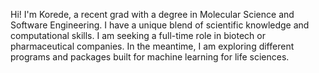 Hi! I'm Korede, a recent grad with a degree in Molecular Science and Software Engineering. I have a unique blend of scientific knowledge and computational skills. I am seeking a full-time role in biotech or pharmaceutical companies. In the meantime, I am exploring different programs and packages built for machine learning for life sciences.

<!---
koreogundele/koreogundele is a ✨ special ✨ repository because its `README.md` (this file) appears on your GitHub profile.
You can click the Preview link to take a look at your changes.
--->
